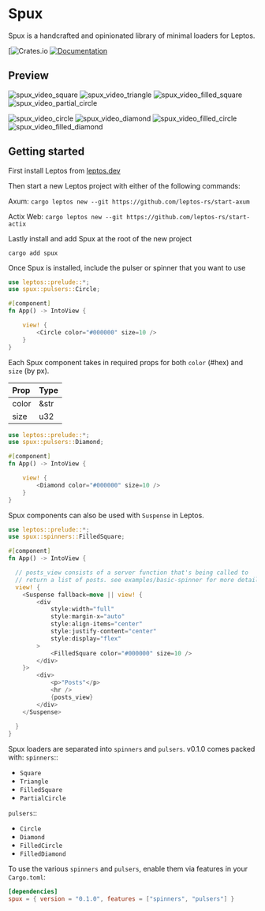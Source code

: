 # Spux

Spux is a handcrafted and opinionated library of minimal loaders for Leptos.

[![Crates.io](https://crates.io/crates/spux)
[![Documentation](https://docs.rs/spux/badge.svg)](https://docs.rs/spux)

## Preview

![spux_video_square](https://github.com/user-attachments/assets/fe04b9b4-5384-4136-a6af-5a7f4007af3e)
![spux_video_triangle](https://github.com/user-attachments/assets/5764b014-9bd4-40d4-8c63-ffa110b7af4f)
![spux_video_filled_square](https://github.com/user-attachments/assets/bb45702f-34c4-4578-92ac-7f2fcbacf6ce)
![spux_video_partial_circle](https://github.com/user-attachments/assets/9141b93d-5c8d-4d98-b60d-a5e05d158362)

![spux_video_circle](https://github.com/user-attachments/assets/d975ebe2-f0af-4ed2-b432-b39779a392fb)
![spux_video_diamond](https://github.com/user-attachments/assets/3b37920e-6e62-477b-8359-5cf4d7bc9aea)
![spux_video_filled_circle](https://github.com/user-attachments/assets/782bbfd8-f08b-4f4a-83cb-cf9b60e931c6)
![spux_video_filled_diamond](https://github.com/user-attachments/assets/841e60c0-700c-45fb-a1e6-f2913d511567)

## Getting started

First install Leptos from [leptos.dev](https://leptos.dev)

Then start a new Leptos project with either of the following commands:

Axum: `cargo leptos new --git https://github.com/leptos-rs/start-axum`

Actix Web: `cargo leptos new --git https://github.com/leptos-rs/start-actix` 

Lastly install and add Spux at the root of the new project
```
cargo add spux
```

Once Spux is installed, include the pulser or spinner that you want to use
```rust
use leptos::prelude::*;
use spux::pulsers::Circle;

#[component]
fn App() -> IntoView {

    view! {
        <Circle color="#000000" size=10 />
    }
}
```

Each Spux component takes in required props for both `color` (#hex) and `size` (by px).

| Prop    | Type |
| :------ | :--- |
| color   | &str |
| size    | u32  |

```rust
use leptos::prelude::*;
use spux::pulsers::Diamond;

#[component]
fn App() -> IntoView {

    view! {
        <Diamond color="#000000" size=10 />
    }
}
```

Spux components can also be used with `Suspense` in Leptos.
```rust
use leptos::prelude::*;
use spux::spinners::FilledSquare;

#[component]
fn App() -> IntoView {

  // posts_view consists of a server function that's being called to
  // return a list of posts. see examples/basic-spinner for more details
  view! {
    <Suspense fallback=move || view! {
        <div
            style:width="full"
            style:margin-x="auto"
            style:align-items="center"
            style:justify-content="center"
            style:display="flex"
        >
            <FilledSquare color="#000000" size=10 />
        </div>
    }>
        <div>
            <p>"Posts"</p>
            <hr />
            {posts_view}
        </div>
    </Suspense>
  
  }
}
```

Spux loaders are separated into `spinners` and `pulsers`. v0.1.0 comes packed with:
`spinners`::
* `Square`
* `Triangle`
* `FilledSquare`
* `PartialCircle`

`pulsers`::
* `Circle`
* `Diamond`
* `FilledCircle`
* `FilledDiamond`

To use the various `spinners` and `pulsers`, enable them via features in your `Cargo.toml`:
```toml
[dependencies]
spux = { version = "0.1.0", features = ["spinners", "pulsers"] }
```
